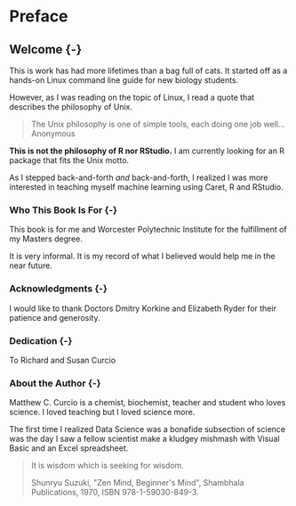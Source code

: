 # Preface

## Welcome {-}

This is work has had more lifetimes than a bag full of cats.  It started off as a hands-on Linux command line guide for new biology students. 

However, as I was reading on the topic of Linux, I read a quote that describes the philosophy of Unix.

>The Unix philosophy is one of simple tools, each doing one job well...
>Anonymous

**This is not the philosophy of R nor RStudio.**  I am currently looking for an R package that fits the Unix motto.

As I stepped back-and-forth *and* back-and-forth, I realized I was more interested in teaching myself machine learning using Caret, R and RStudio.

### Who This Book Is For {-}

This book is for me and Worcester Polytechnic Institute for the fulfillment of my Masters degree.

It is very informal. It is my record of what I believed would help me in the near future. 

### Acknowledgments {-}

I would like to thank Doctors Dmitry Korkine and Elizabeth Ryder for their patience and generosity.

### Dedication {-}

To Richard and Susan Curcio

### About the Author {-}

Matthew C. Curcio is a chemist, biochemist, teacher and student who loves science. I loved teaching but I loved science more.

The first time I realized Data Science was a bonafide subsection of science was the day I saw a fellow scientist make a kludgey mishmash with Visual Basic and an Excel spreadsheet.

>It is wisdom which is seeking for wisdom.
>
>Shunryu Suzuki, "Zen Mind, Beginner's Mind", Shambhala Publications, 1970, ISBN 978-1-59030-849-3.


<div style="page-break-after: always;"></div>
